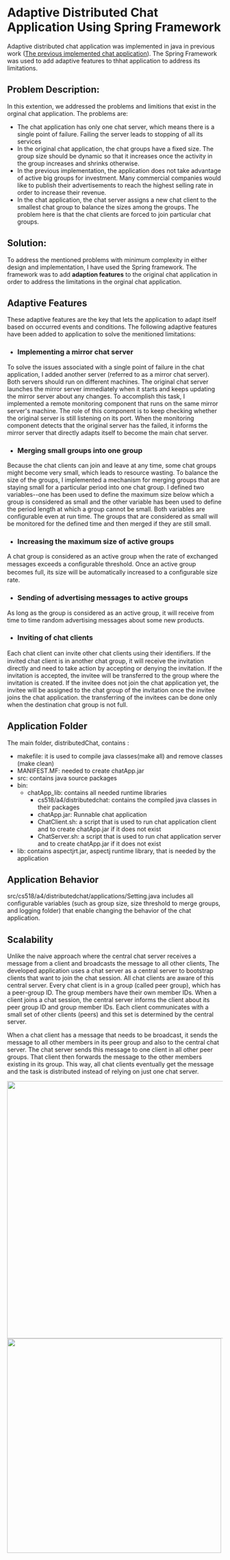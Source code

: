 # Adaptive Distributed Chat Application Using Spring Framework

Adaptive distributed chat application was implemented in java in previous work ([The previous implemented chat application](https://github.com/wbudgaga/distributedChat)). The Spring Framework was used to add adaptive features to thhat application to address its limitations.

## Problem Description:
In this extention, we addressed the problems and limitions that exist in the orginal chat application. The problems are:
- The chat application has only one chat server, which means there is a single point of failure. Failing the server leads to stopping of all its services
- In the original chat application, the chat groups have a fixed size. The group size should be dynamic so that it increases once the activity in the group increases and shrinks otherwise. 
- In the previous implementation, the application does not take advantage of active big groups for investment. Many commercial companies would like to publish their advertisements to reach the highest selling rate in order to increase their revenue.
- In the chat application, the chat server assigns a new chat client to the smallest chat group to balance the sizes among the groups. The problem here is that the chat clients are forced to join particular chat groups. 

## Solution:
To address the mentioned problems with minimum complexity in either design and implementation, I have used the Spring framework. The framework was to add **adaption features** to the original chat application in order to address the limitations in the orginal chat application.


## Adaptive Features
These adaptive features are the key that lets the application to adapt itself based on occurred events and conditions. The following adaptive features have been added to application to solve the menitioned limitations:

* ### Implementing a mirror chat server
To solve the issues associated with a single point of failure in the chat application, I added another server (referred to as a mirror chat server). Both servers should run on different machines. The original chat server launches the mirror server immediately when it starts and keeps updating the mirror server about any changes.
To accomplish this task, I implemented a remote monitoring component that runs on the same mirror server's machine. The role of this component is to keep checking whether the original server is still listening on its port. 
When the monitoring component detects that the original server has  the failed, 
it informs the mirror server that directly adapts itself to become the main chat server. 

* ### Merging small groups into one group
Because the chat clients can join and leave at any time, some chat groups might become very small, which leads to resource wasting. To balance the size of the groups, I implemented a mechanism for merging groups that are staying small for a particular period into one chat group.  I defined two variables--one has been used to define the maximum size below which a group is considered as small and the other variable has been used to define the period length at which a group cannot be small. Both variables are configurable even at run time.
The groups that are considered as small will be monitored for the defined time and then merged if they are still small.

* ### Increasing the maximum size of active groups
A chat group is considered as an active group when the rate of exchanged messages exceeds a conﬁgurable threshold. Once an active group becomes full, its size will be automatically increased to a conﬁgurable size rate.

* ### Sending of advertising messages to active groups
As long as the group is considered as an active group, it will receive from time to time random advertising messages about some new products.

* ### Inviting of chat clients
Each chat client can invite other chat clients using their identiﬁers. If the invited chat client is in another chat group, it will receive the invitation directly and need to take action by accepting or denying the invitation. 
If the invitation is accepted, the invitee will be transferred to the group where the invitation is created. If the invitee does not join the chat application yet, the invitee will be assigned to the chat group of the invitation once the invitee joins the chat application. the transferring of the invitees can be done only when the destination chat group is not full.

## Application Folder
The main folder, distributedChat,  contains :
- makefile: it is used to compile java classes(make all) and remove classes (make clean)
- MANIFEST.MF:  needed to create chatApp.jar
- src: contains java source packages
- bin: 
  - chatApp_lib: contains all needed runtime libraries
	- cs518/a4/distributedchat: contains the compiled java classes in their packages
	- chatApp.jar: Runnable chat application
	- ChatClient.sh: a script that is used to run chat application client and to create chatApp.jar if it does not exist
	- ChatServer.sh: a script that is used to run chat application server and to create chatApp.jar if it does not exist
- lib: contains aspectjrt.jar, aspectj runtime library, that is needed by the application


## Application Behavior
src/cs518/a4/distributedchat/applications/Setting.java includes all configurable variables (such as group size, size threshold to merge groups, and logging folder) that enable changing the behavior of the chat application.


## Scalability
Unlike the naive approach where the central chat server receives a message from a client and broadcasts the message to all other clients, 
The developed application uses a chat server as a central server to bootstrap clients that want to join the chat session. All chat clients are aware of this central server. Every chat client is in a group (called peer group), which has a peer-group ID. The group members have their own member IDs. When a client joins a chat session, the central server informs the client about its peer group ID and group member IDs. Each client communicates with a small set of other clients (peers) and this set is determined by the central server.

When a chat client has a message that needs to be broadcast, it sends the message to all other members in its peer group and also to the central chat server. The chat server sends this message to one client in all other peer groups. That client then forwards the message to the other members existing in its group. This way, all chat clients eventually get the message and the task is distributed instead of relying on just one chat server.



<img src="https://user-images.githubusercontent.com/40745827/94462492-d7040400-0178-11eb-8797-6a3a4d524651.png" width="600" height="600">

<img src="https://user-images.githubusercontent.com/40745827/94462521-e3885c80-0178-11eb-8757-2af692060085.png" width="500" height="500">


